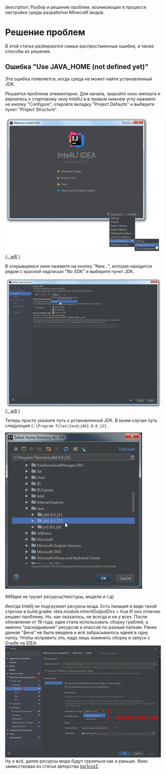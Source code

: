 description: Разбор и решение проблем, возникающих в процессе настройки среды разработки Minecraft модов.

# Решение проблем

В этой статье разбираются самые распростаненные ошибки, а также способы их решения.

## Ошибка "Use JAVA_HOME (not defined yet)"

Эта ошибка появляется, когда среда не может найти установленный JDK.

Решается проблема элементарно. Для начала, закройте окно импорта и вернитесь к стартовому окну IntelliJ и в правом нижнем
углу нажмите на кнопку "Configure", откройте вкладку "Project Defaults" и выберите пункт "Project Structure".

[![Решение JAVA_HOME ошибки - 1](images/setup_gradle_1.png){: .w8 }](images/setup_gradle_1.png)

В открывшемся окне нажмите на кнопку "New...", которая находится рядом с красной надписью "No SDK" и выберите пункт JDK.

[![Решение JAVA_HOME ошибки - 2](images/setup_gradle_2.png){: .w9 }](images/setup_gradle_2.png)

Теперь просто укажите путь к установленной JDK. В моем случае путь следующий `C:\Program Files\Java\jdk1.8.0_121`.

[![Решение JAVA_HOME ошибки - 3](images/setup_gradle_3.png)](images/setup_gradle_3.png)

##Идея не грузит ресурсы(текстуры, модели и т.д)

Иногда Intellij не подгружает ресурсы мода. Есть панацея в виде такой строчки в build.gradle:
idea.module.inheritOutputDirs = true
И оно отлично решает проблему. Но, как оказалось, не всегда и не у всех. После обновления от 19 года, идея стала использовать сборку граблей, а именно "раскидывание" ресурсов и классов по разным папкам. Ранее данная "фича" не была введена и всё забрасывалось идеей в одну папку. Чтобы исправить это, надо лишь изменить сборку и запуск с Gradle на IDEA:
[![Решение проблемы с ресурсами](images/res.png)](images/res.png)
Ну и всё, далее ресурсы мода будут грузиться как и раньше.
Фикс заимсствован из статьи авторства [tox1cozZ](https://forum.mcmodding.ru/members/tox1cozz.3744/).
